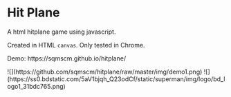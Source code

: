 # Hit Plane
<p>A html hitplane game using javascript.</p>
<p>Created in HTML <code>canvas</code>. Only tested in Chrome.</p>
<p>Demo: https://sqmscm.github.io/hitplane/</p>
![](https://github.com/sqmscm/hitplane/raw/master/img/demo1.png)
![](https://ss0.bdstatic.com/5aV1bjqh_Q23odCf/static/superman/img/logo/bd_logo1_31bdc765.png)
